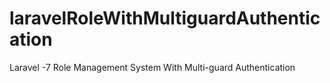 # laravelRoleWithMultiguardAuthentication
Laravel -7 Role Management System With Multi-guard Authentication
